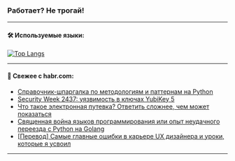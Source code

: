 ### Работает? Не трогай!

---
<!--
#### 🛠️ Technical stack:

![Java](https://img.shields.io/badge/Java-informational?logo=Oracle&style=flat&logoColor=white&color=FF4500)
![Kotlin](https://img.shields.io/badge/Kotlin-informational?logo=Kotlin&style=flat&logoColor=white&color=774D97)
![TS](https://img.shields.io/badge/TypeScript-informational?logo=typeScript&style=flat&logoColor=black&color=017acc)
![Python](https://img.shields.io/badge/Python-informational?logo=Python&style=flat&logoColor=black&color=ffdd54) <br>
![Spring](https://img.shields.io/badge/Spring-informational?logo=Spring&style=flat&logoColor=white&color=6DB33F) 
![SpringBoot](https://img.shields.io/badge/SpringBoot-informational?logo=SpringBoot&style=flat&logoColor=white&color=6DB33F)
![Nest](https://img.shields.io/badge/NestJS-informational?logo=NestJS&style=flat&logoColor=white&color=E0234E) 
![NodeJS](https://img.shields.io/badge/NodeJS-informational?logo=node.js&style=flat&logoColor=white&color=70A760)<br>
![PostgreSQL](https://img.shields.io/badge/PostgreSQL-informational?logo=PostgreSQL&style=flat&logoColor=white&color=DAA520)
![MongoDB](https://img.shields.io/badge/MongoDB-informational?logo=MongoDB&style=flat&logoColor=white&color=870000)
![Apache](https://img.shields.io/badge/Apache-informational?logo=apache&style=flat&logoColor=white&color=f74e28)

___ 
-->

#### 🛠️ Используемые языки:

[![Top Langs](https://github-readme-stats-u2qms2cxw-advtsettinggmailcoms-projects.vercel.app/api/top-langs/?username=zloylis&langs_count=10&hide_title=true&title_color=e6edf3&size_weight=0.5&count_weight=0.5&layout=compact&hide_progress=true&hide_border=true&theme=dracula)](https://github.com/zloylis)

<!---


####  :octocat:&nbsp;&nbsp; Статистика:

![GitHub stats](https://github-readme-stats-u2qms2cxw-advtsettinggmailcoms-projects.vercel.app/api?username=zloylis&show_icons=true&hide_border=true&theme=dracula&title_color=e6edf3&include_all_commits=true&count_private=true&hide_rank=false&hide_title=true&rank_icon=github)
-->
---

#### 💬 Свежее с habr.com:

<!-- BLOG-POST-LIST:START -->
- [Справочник-шпаргалка по методологиям и паттернам на Python](https://habr.com/ru/articles/841664/?utm_source=habrahabr&utm_medium=rss&utm_campaign=841664)
- [Security Week 2437: уязвимость в ключах YubiKey 5](https://habr.com/ru/companies/kaspersky/articles/841942/?utm_source=habrahabr&utm_medium=rss&utm_campaign=841942)
- [Что такое электронная путевка? Ответить сложнее, чем может показаться](https://habr.com/ru/companies/selectel/articles/841916/?utm_source=habrahabr&utm_medium=rss&utm_campaign=841916)
- [Священная война языков программирования или опыт неудачного переезда с Python на Golang](https://habr.com/ru/articles/842000/?utm_source=habrahabr&utm_medium=rss&utm_campaign=842000)
- [[Перевод] Самые главные ошибки в карьере UX дизайнера и уроки, которые я усвоил](https://habr.com/ru/articles/841992/?utm_source=habrahabr&utm_medium=rss&utm_campaign=841992)
<!-- BLOG-POST-LIST:END -->

---
